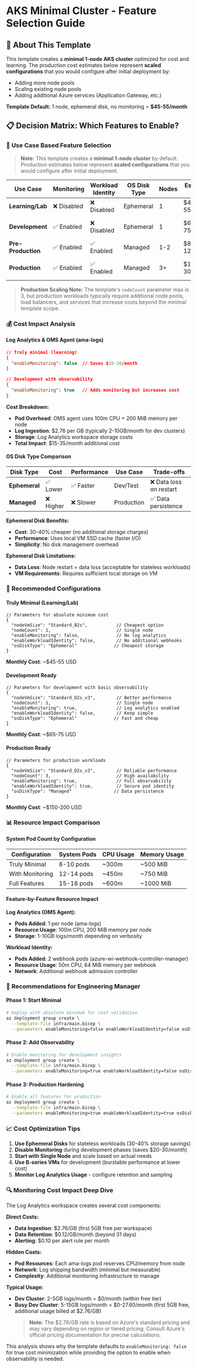 # AKS Minimal Cluster - Feature Selection Guide

## 📄 **About This Template**

This template creates a **minimal 1-node AKS cluster** optimized for cost and learning. The production cost estimates below represent **scaled configurations** that you would configure after initial deployment by:
- Adding more node pools
- Scaling existing node pools
- Adding additional Azure services (Application Gateway, etc.)

**Template Default:** 1 node, ephemeral disk, no monitoring = **$45-55/month**

## 📋 Decision Matrix: Which Features to Enable?

### 🎯 **Use Case Based Feature Selection**

> **Note:** This template creates a **minimal 1-node cluster** by default. Production estimates below represent **scaled configurations** that you would configure after initial deployment.

| Use Case | Monitoring | Workload Identity | OS Disk Type | Nodes | Estimated Cost | When to Use |
|----------|------------|-------------------|--------------|-------|----------------|-------------|
| **Learning/Lab** | ❌ Disabled | ❌ Disabled | Ephemeral | 1 | $45-55/month | Learning AKS, tutorials |
| **Development** | ✅ Enabled | ❌ Disabled | Ephemeral | 1 | $65-75/month | App development, testing |
| **Pre-Production** | ✅ Enabled | ✅ Enabled | Managed | 1-2 | $85-120/month | Integration testing |
| **Production** | ✅ Enabled | ✅ Enabled | Managed | 3+ | $150-300/month | Live workloads (scaled) |

> **Production Scaling Note:** The template's `nodeCount` parameter max is 3, but production workloads typically require additional node pools, load balancers, and services that increase costs beyond the minimal template scope.

### 💰 **Cost Impact Analysis**

#### **Log Analytics & OMS Agent (ama-logs)**
```json
// Truly minimal (learning)
{
  "enableMonitoring": false  // Saves $20-30/month
}

// Development with observability
{
  "enableMonitoring": true   // Adds monitoring but increases cost
}
```

**Cost Breakdown:**
- **Pod Overhead**: OMS agent uses 100m CPU + 200 MiB memory per node
- **Log Ingestion**: $2.76 per GB (typically 2-10GB/month for dev clusters)
- **Storage**: Log Analytics workspace storage costs
- **Total Impact**: $15-35/month additional cost

#### **OS Disk Type Comparison**

| Disk Type | Cost | Performance | Use Case | Trade-offs |
|-----------|------|-------------|----------|------------|
| **Ephemeral** | ✅ Lower | ✅ Faster | Dev/Test | ❌ Data loss on restart |
| **Managed** | ❌ Higher | ❌ Slower | Production | ✅ Data persistence |

**Ephemeral Disk Benefits:**
- **Cost**: 30-40% cheaper (no additional storage charges)
- **Performance**: Uses local VM SSD cache (faster I/O)
- **Simplicity**: No disk management overhead

**Ephemeral Disk Limitations:**
- **Data Loss**: Node restart = data loss (acceptable for stateless workloads)
- **VM Requirements**: Requires sufficient local storage on VM

### 🔧 **Recommended Configurations**

#### **Truly Minimal (Learning/Lab)**
```bicep
// Parameters for absolute minimum cost
{
  "nodeVmSize": "Standard_B2s",           // Cheapest option
  "nodeCount": 1,                         // Single node
  "enableMonitoring": false,              // No log analytics
  "enableWorkloadIdentity": false,        // No additional webhooks
  "osDiskType": "Ephemeral"              // Cheapest storage
}
```
**Monthly Cost**: ~$45-55 USD

#### **Development Ready**
```bicep
// Parameters for development with basic observability
{
  "nodeVmSize": "Standard_D2s_v3",        // Better performance
  "nodeCount": 1,                         // Single node
  "enableMonitoring": true,               // Log analytics enabled
  "enableWorkloadIdentity": false,        // Keep simple
  "osDiskType": "Ephemeral"              // Fast and cheap
}
```
**Monthly Cost**: ~$65-75 USD

#### **Production Ready**
```bicep
// Parameters for production workloads
{
  "nodeVmSize": "Standard_D2s_v3",        // Reliable performance
  "nodeCount": 3,                         // High availability
  "enableMonitoring": true,               // Full observability
  "enableWorkloadIdentity": true,         // Secure pod identity
  "osDiskType": "Managed"                // Data persistence
}
```
**Monthly Cost**: ~$150-200 USD

### 📊 **Resource Impact Comparison**

#### **System Pod Count by Configuration**

| Configuration | System Pods | CPU Usage | Memory Usage |
|---------------|-------------|-----------|--------------|
| Truly Minimal | 8-10 pods | ~300m | ~500 MiB |
| With Monitoring | 12-14 pods | ~450m | ~750 MiB |
| Full Features | 15-18 pods | ~600m | ~1000 MiB |

#### **Feature-by-Feature Resource Impact**

**Log Analytics (OMS Agent):**
- **Pods Added**: 1 per node (ama-logs)
- **Resource Usage**: 100m CPU, 200 MiB memory per node
- **Storage**: 1-10GB logs/month depending on verbosity

**Workload Identity:**
- **Pods Added**: 2 webhook pods (azure-wi-webhook-controller-manager)
- **Resource Usage**: 50m CPU, 64 MiB memory per webhook
- **Network**: Additional webhook admission controller

### 🎯 **Recommendations for Engineering Manager**

#### **Phase 1: Start Minimal**
```bash
# Deploy with absolute minimum for cost validation
az deployment group create \
  --template-file infra/main.bicep \
  --parameters enableMonitoring=false enableWorkloadIdentity=false osDiskType=Ephemeral
```

#### **Phase 2: Add Observability**
```bash
# Enable monitoring for development insights
az deployment group create \
  --template-file infra/main.bicep \
  --parameters enableMonitoring=true enableWorkloadIdentity=false osDiskType=Ephemeral
```

#### **Phase 3: Production Hardening**
```bash
# Enable all features for production
az deployment group create \
  --template-file infra/main.bicep \
  --parameters enableMonitoring=true enableWorkloadIdentity=true osDiskType=Managed
```

### 📈 **Cost Optimization Tips**

1. **Use Ephemeral Disks** for stateless workloads (30-40% storage savings)
2. **Disable Monitoring** during development phases (saves $20-30/month)
3. **Start with Single Node** and scale based on actual needs
4. **Use B-series VMs** for development (burstable performance at lower cost)
5. **Monitor Log Analytics Usage** - configure retention and sampling

### 🔍 **Monitoring Cost Impact Deep Dive**

The Log Analytics workspace creates several cost components:

**Direct Costs:**
- **Data Ingestion**: $2.76/GB (first 5GB free per workspace)
- **Data Retention**: $0.12/GB/month (beyond 31 days)
- **Alerting**: $0.10 per alert rule per month

**Hidden Costs:**
- **Pod Resources**: Each ama-logs pod reserves CPU/memory from node
- **Network**: Log shipping bandwidth (minimal but measurable)
- **Complexity**: Additional monitoring infrastructure to manage

**Typical Usage:**
- **Dev Cluster**: 2-5GB logs/month = $0/month (within free tier)
- **Busy Dev Cluster**: 5-15GB logs/month = $0-27.60/month (first 5GB free, additional usage billed at $2.76/GB)
  > **Note:** The $2.76/GB rate is based on Azure's standard pricing and may vary depending on region or tiered pricing. Consult Azure's official pricing documentation for precise calculations.

This analysis shows why the template defaults to `enableMonitoring: false` for true cost minimization while providing the option to enable when observability is needed.
